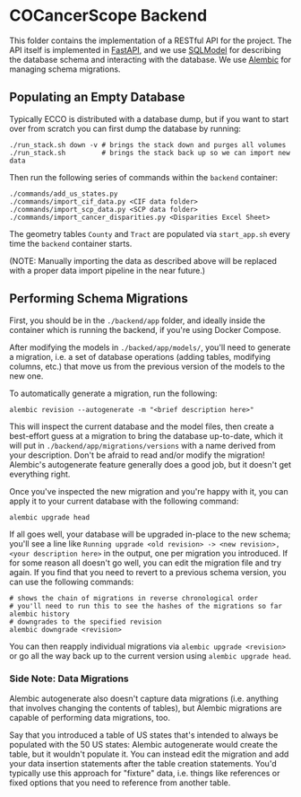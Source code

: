 # COCancerScope Backend

This folder contains the implementation of a RESTful API for the project. The
API itself is implemented in [FastAPI](https://fastapi.tiangolo.com/), and we
use [SQLModel](https://sqlmodel.tiangolo.com/) for describing the database
schema and interacting with the database. We use
[Alembic](https://alembic.sqlalchemy.org/en/latest/) for managing schema
migrations.


## Populating an Empty Database

Typically ECCO is distributed with a database dump, but if you want
to start over from scratch you can first dump the database by running:

```shell
./run_stack.sh down -v # brings the stack down and purges all volumes
./run_stack.sh         # brings the stack back up so we can import new data
```

Then run the following series of commands within the `backend` container:

```shell
./commands/add_us_states.py 
./commands/import_cif_data.py <CIF data folder>
./commands/import_scp_data.py <SCP data folder>
./commands/import_cancer_disparities.py <Disparities Excel Sheet>
```

The geometry tables `County` and `Tract` are populated
via `start_app.sh` every time the `backend` container starts.

(NOTE: Manually importing the data as described above will be replaced with a
proper data import pipeline in the near future.)


## Performing Schema Migrations

First, you should be in the `./backend/app` folder, and ideally inside the
container which is running the backend, if you're using Docker Compose.

After modifying the  models in `./backed/app/models/`, you'll need to generate a
migration, i.e. a set of database operations (adding tables, modifying columns,
etc.) that move us from the previous version of the models to the new one.

To automatically generate a migration, run the following:

```shell
alembic revision --autogenerate -m "<brief description here>"
```

This will inspect the current database and the model files, then create a
best-effort guess at a migration to bring the database up-to-date, which it will
put in `./backend/app/migrations/versions` with a name derived from your
description. Don't be afraid to read and/or modify the migration! Alembic's
autogenerate feature generally does a good job, but it doesn't get everything
right.

Once you've inspected the new migration and you're happy with it, you can apply
it to your current database with the following command:

```shell
alembic upgrade head
```

If all goes well, your database will be upgraded in-place to the new schema;
you'll see a line like `Running upgrade <old revision> -> <new revision>, <your
description here>` in the output, one per migration you introduced. If for some
reason all doesn't go well, you can edit the migration file and try again. If
you find that you need to revert to a previous schema version, you can use the
following commands:

```shell
# shows the chain of migrations in reverse chronological order
# you'll need to run this to see the hashes of the migrations so far
alembic history
# downgrades to the specified revision
alembic downgrade <revision>
```

You can then reapply individual migrations via `alembic upgrade <revision>` or
go all the way back up to the current version using `alembic upgrade head`.

### Side Note: Data Migrations

Alembic autogenerate also doesn't capture data migrations (i.e. anything that
involves changing the contents of tables), but Alembic migrations are capable of
performing data migrations, too.

Say that you introduced a table of US states that's intended to always be
populated with the 50 US states: Alembic autogenerate would create the table,
but it wouldn't populate it. You can instead edit the migration and add your
data insertion statements after the table creation statements.  You'd typically
use this approach for "fixture" data, i.e. things like references or fixed
options that you need to reference from another table.

